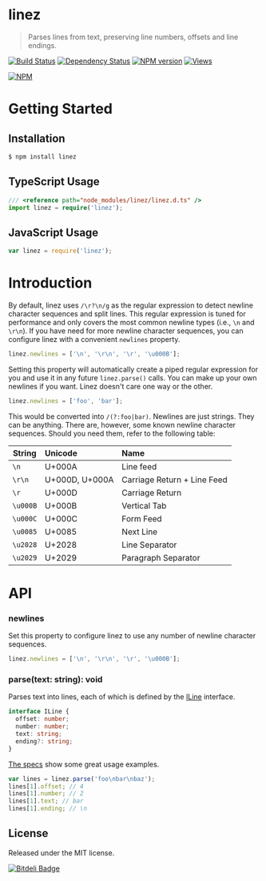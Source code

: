 # linez

> Parses lines from text, preserving line numbers, offsets and line endings.

[![Build Status][]](http://travis-ci.org/jedmao/linez)
[![Dependency Status][]](https://gemnasium.com/jedmao/linez)
[![NPM version][]](http://badge.fury.io/js/linez)
[![Views][]](https://sourcegraph.com/github.com/jedmao/linez)

[![NPM](https://nodei.co/npm/linez.png?downloads=true)](https://nodei.co/npm/linez/)


# Getting Started

## Installation

```bash
$ npm install linez
```

## TypeScript Usage

```ts
/// <reference path="node_modules/linez/linez.d.ts" />
import linez = require('linez');
```

## JavaScript Usage

```js
var linez = require('linez');
```


# Introduction

By default, linez uses `/\r?\n/g` as the regular expression to detect newline character sequences and split lines. This regular expression is tuned for performance and only covers the most common newline types (i.e., `\n` and `\r\n`). If you have need for more newline character sequences, you can configure linez with a convenient `newlines` property.

```js
linez.newlines = ['\n', '\r\n', '\r', '\u000B'];
```

Setting this property will automatically create a piped regular expression for you and use it in any future `linez.parse()` calls. You can make up your own newlines if you want. Linez doesn't care one way or the other.

```js
linez.newlines = ['foo', 'bar'];
```

This would be converted into `/(?:foo|bar)`. Newlines are just strings. They can be anything. There are, however, some known newline character sequences. Should you need them, refer to the following table:

| String   | Unicode        | Name                        |
| -------- |:-------------- |:--------------------------- |
| `\n`     | U+000A         | Line feed                   |
| `\r\n`   | U+000D, U+000A | Carriage Return + Line Feed |
| `\r`     | U+000D         | Carriage Return             |
| `\u000B` | U+000B         | Vertical Tab                |
| `\u000C` | U+000C         | Form Feed                   |
| `\u0085` | U+0085         | Next Line                   |
| `\u2028` | U+2028         | Line Separator              |
| `\u2029` | U+2029         | Paragraph Separator         |


# API

### newlines

Set this property to configure linez to use any number of newline character sequences.

```js
linez.newlines = ['\n', '\r\n', '\r', '\u000B'];
```

### parse(text: string): void

Parses text into lines, each of which is defined by the [ILine](https://github.com/jedmao/linez/blob/master/lib/ILine.ts) interface.

```ts
interface ILine {
  offset: number;
  number: number;
  text: string;
  ending?: string;
}
```

[The specs](https://github.com/jedmao/linez/blob/master/test/spec/lib/Linez.ts) show some great usage examples.

```ts
var lines = linez.parse('foo\nbar\nbaz');
lines[1].offset; // 4
lines[1].number; // 2
lines[1].text; // bar
lines[1].ending; // \n
```


## License

Released under the MIT license.

[![Bitdeli Badge](https://d2weczhvl823v0.cloudfront.net/jedmao/linez/trend.png)](https://bitdeli.com/free "Bitdeli Badge")



[Build Status]: https://secure.travis-ci.org/jedmao/linez.png?branch=master
[Dependency Status]: https://gemnasium.com/jedmao/linez.png
[NPM version]: https://badge.fury.io/js/linez.png
[Views]: https://sourcegraph.com/api/repos/github.com/jedmao/linez/counters/views-24h.png
